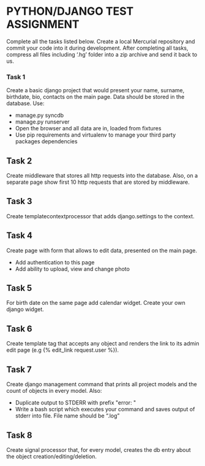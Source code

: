# PYTHON/DJANGO TEST ASSIGNMENT

Complete all the tasks listed below. Create a local Mercurial repository and commit your code into it
during development. After completing all tasks, compress all files including ‘.hg’ folder into a zip
archive and send it back to us.

### Task 1

Create a basic django project that would present your name, surname, birthdate, bio, contacts on the
main page. Data should be stored in the database. Use:

* manage.py syncdb
* manage.py runserver
* Open the browser and all data are in, loaded from fixtures
* Use pip requirements and virtualenv to manage your third party packages dependencies

## Task 2

Create middleware that stores all http requests into the database. Also, on a separate page show first
10 http requests that are stored by middleware.

## Task 3

Create template­context­processor that adds django.settings to the context.

## Task 4

Create page with form that allows to edit data, presented on the main page.

* Add authentication to this page
* Add ability to upload, view and change photo

## Task 5

For birth date on the same page add calendar widget. Create your own django widget.

## Task 6

Create template tag that accepts any object and renders the link to its admin edit page (e.g {%
edit_link request.user %}).

## Task 7

Create django management command that prints all project models and the count of objects in every
model. Also:

* Duplicate output to STDERR with prefix "error: "
* Write a bash script which executes your command and saves output of stderr into file. File name
should be “<current date>.log”

## Task 8

Create signal processor that, for every model, creates the db entry about the object
creation/editing/deletion.
